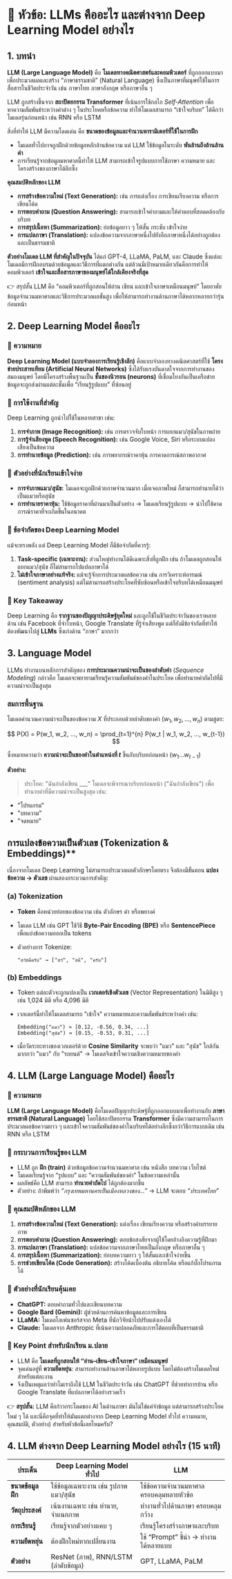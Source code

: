 
# 📘 หัวข้อ: LLMs คืออะไร และต่างจาก Deep Learning Model อย่างไร

 

## 1. บทนำ  

**LLM (Large Language Model)** คือ **โมเดลทางคณิตศาสตร์และคอมพิวเตอร์** ที่ถูกออกแบบมาเพื่อประมวลผลและสร้าง “ภาษาธรรมชาติ” (Natural Language) ซึ่งเป็นภาษาที่มนุษย์ใช้ในการสื่อสารในชีวิตประจำวัน เช่น ภาษาไทย ภาษาอังกฤษ หรือภาษาอื่น ๆ

LLM ถูกสร้างขึ้นจาก **สถาปัตยกรรม Transformer** ที่เน้นการใช้กลไก *Self-Attention* เพื่อหาความสัมพันธ์ระหว่างคำต่าง ๆ ในประโยคหรือข้อความ ทำให้โมเดลสามารถ “เข้าใจบริบท” ได้ดีกว่าโมเดลรุ่นก่อนหน้า เช่น RNN หรือ LSTM

สิ่งที่ทำให้ LLM มีความโดดเด่น คือ **ขนาดของข้อมูลและจำนวนพารามิเตอร์ที่ใช้ในการฝึก**

* โมเดลทั่วไปอาจถูกฝึกด้วยข้อมูลหลักล้านข้อความ แต่ LLM ใช้ข้อมูลในระดับ **พันล้านถึงล้านล้านคำ**
* การเรียนรู้จากข้อมูลมหาศาลนี้ทำให้ LLM สามารถเข้าใจรูปแบบการใช้ภาษา ความหมาย และโครงสร้างของภาษาได้ลึกซึ้ง

**คุณสมบัติหลักของ LLM**

* **การสร้างข้อความใหม่ (Text Generation):** เช่น การแต่งเรื่อง การเขียนเรียงความ หรือการเขียนโค้ด
* **การตอบคำถาม (Question Answering):** สามารถเข้าใจคำถามและให้คำตอบที่สอดคล้องกับบริบท
* **การสรุปเนื้อหา (Summarization):** ย่อข้อมูลยาว ๆ ให้สั้น กระชับ เข้าใจง่าย
* **การแปลภาษา (Translation):** แปลงข้อความจากภาษาหนึ่งไปยังอีกภาษาหนึ่งได้อย่างถูกต้องและเป็นธรรมชาติ

**ตัวอย่างโมเดล LLM ที่สำคัญในปัจจุบัน** ได้แก่ GPT-4, LLaMA, PaLM, และ Claude ซึ่งแต่ละโมเดลมีการฝึกอบรมด้วยข้อมูลและวิธีการที่แตกต่างกัน แต่ล้วนมีเป้าหมายเดียวกันคือการทำให้คอมพิวเตอร์ **เข้าใจและสื่อสารภาษาของมนุษย์ได้ใกล้เคียงจริงที่สุด**


👉 สรุปสั้น 
LLM คือ “คอมพิวเตอร์ที่ถูกสอนให้อ่าน เขียน และเข้าใจภาษาเหมือนมนุษย์” โดยอาศัยข้อมูลจำนวนมหาศาลและวิธีการประมวลผลขั้นสูง เพื่อให้สามารถทำงานด้านภาษาได้หลากหลายกว่ารุ่นก่อนหน้า




## 2. Deep Learning Model คืออะไร  

### 🔹 ความหมาย

**Deep Learning Model (แบบจำลองการเรียนรู้เชิงลึก)** คือแบบจำลองทางคณิตศาสตร์ที่ใช้ **โครงข่ายประสาทเทียม (Artificial Neural Networks)** ซึ่งได้รับแรงบันดาลใจจากการทำงานของสมองมนุษย์ โดยมีโครงสร้างพื้นฐานเป็น **ชั้นของนิวรอน (neurons)** ที่เชื่อมโยงกันเป็นเครือข่าย ข้อมูลจะถูกส่งผ่านแต่ละชั้นเพื่อ “เรียนรู้รูปแบบ” ที่ซ่อนอยู่


### 🔹 การใช้งานที่สำคัญ

Deep Learning ถูกนำไปใช้ในหลายสาขา เช่น:

1. **การจำภาพ (Image Recognition):** เช่น การตรวจจับใบหน้า การแยกแมว/สุนัขในภาพถ่าย
2. **การรู้จำเสียงพูด (Speech Recognition):** เช่น Google Voice, Siri หรือระบบแปลงเสียงเป็นข้อความ
3. **การทำนายข้อมูล (Prediction):** เช่น การพยากรณ์ราคาหุ้น การคาดการณ์สภาพอากาศ


### 🔹 ตัวอย่างที่นักเรียนเข้าใจง่าย

* **การจำภาพแมว/สุนัข:** โมเดลจะถูกฝึกด้วยภาพจำนวนมาก เมื่อเจอภาพใหม่ ก็สามารถทำนายได้ว่าเป็นแมวหรือสุนัข
* **การทำนายราคาหุ้น:** ใช้ข้อมูลราคาที่ผ่านมาเป็นตัวอย่าง → โมเดลเรียนรู้รูปแบบ → นำไปใช้คาดการณ์ราคาที่จะเกิดขึ้นในอนาคต


### 🔹 ข้อจำกัดของ Deep Learning Model

แม้จะทรงพลัง แต่ Deep Learning Model ก็มีข้อจำกัดที่ควรรู้:

1. **Task-specific (เฉพาะงาน):** ส่วนใหญ่ทำงานได้ดีเฉพาะสิ่งที่ถูกฝึก เช่น ถ้าโมเดลถูกสอนให้แยกแมว/สุนัข ก็ไม่สามารถไปแปลภาษาได้
2. **ไม่เข้าใจภาษาอย่างแท้จริง:** แม้จะรู้จักการประมวลผลข้อความ เช่น การวิเคราะห์อารมณ์ (sentiment analysis) แต่ไม่สามารถสร้างประโยคที่ซับซ้อนหรือเข้าใจบริบทได้เหมือนมนุษย์


### 🔹 Key Takeaway 

Deep Learning คือ **รากฐานของปัญญาประดิษฐ์ยุคใหม่** และถูกใช้ในชีวิตประจำวันของเราหลายด้าน เช่น Facebook ที่จำใบหน้า, Google Translate ที่รู้จำเสียงพูด แต่ก็ยังมีข้อจำกัดที่ทำให้ต้องพัฒนาไปสู่ **LLMs** ซึ่งเก่งด้าน “ภาษา” มากกว่า

## 3. Language Model

LLMs ทำงานบนหลักการสำคัญของ **การประมาณความน่าจะเป็นของลำดับคำ** (*Sequence Modeling*) กล่าวคือ โมเดลจะพยายามเรียนรู้ความสัมพันธ์ของคำในประโยค เพื่อทำนายคำถัดไปที่มีความน่าจะเป็นสูงสุด

### **สมการพื้นฐาน**

โมเดลคำนวณความน่าจะเป็นของข้อความ $X$ ที่ประกอบด้วยลำดับของคำ $(w_1, w_2, ..., w_n)$ ตามสูตร:

$$
P(X) = P(w_1, w_2, ..., w_n) = \prod_{t=1}^{n} P(w_t | w_1, w_2, ..., w_{t-1})
$$

ซึ่งหมายความว่า **ความน่าจะเป็นของคำในตำแหน่งที่ $t$** ขึ้นกับบริบทก่อนหน้า $(w_1 ... w_{t-1})$

**ตัวอย่าง:**

> ประโยค: "ฉันกำลังเขียน \_\_\_"
> โมเดลจะพิจารณาบริบทก่อนหน้า ("ฉันกำลังเขียน") เพื่อทำนายคำที่มีความน่าจะเป็นสูงสุด เช่น:

* "โปรแกรม"
* "บทความ"
* "จดหมาย"

## การแปลงข้อความเป็นตัวเลข (Tokenization & Embeddings)**

เนื่องจากโมเดล Deep Learning ไม่สามารถประมวลผลตัวอักษรโดยตรง จึงต้องมีขั้นตอน **แปลงข้อความ → ตัวเลข** ผ่านสองกระบวนการสำคัญ:

### **(a) Tokenization**

* **Token** คือหน่วยย่อยของข้อความ เช่น ตัวอักษร คำ หรือพยางค์
* โมเดล LLM เช่น GPT ใช้วิธี **Byte-Pair Encoding (BPE)** หรือ **SentencePiece** เพื่อแบ่งข้อความออกเป็น tokens
* ตัวอย่างการ Tokenize:

  ```
  "สวัสดีครับ" → ["สวั", "สดี", "ครับ"]
  ```

### **(b) Embeddings**

* Token แต่ละตัวจะถูกแปลงเป็น **เวกเตอร์เชิงตัวเลข** (Vector Representation) ในมิติสูง ๆ เช่น 1,024 มิติ หรือ 4,096 มิติ
* เวกเตอร์นี้ทำให้โมเดลสามารถ "เข้าใจ" ความหมายและความสัมพันธ์ระหว่างคำ เช่น:

  ```
  Embedding("แมว") ≈ [0.12, -0.56, 0.34, ...]
  Embedding("สุนัข") ≈ [0.15, -0.53, 0.31, ...]
  ```
* เมื่อวัดระยะทางของเวกเตอร์ด้วย **Cosine Similarity** จะพบว่า "แมว" และ "สุนัข" ใกล้กันมากกว่า "แมว" กับ "รถยนต์" → โมเดลจึงเข้าใจความเชิงความหมายของคำ


## 4. LLM (Large Language Model) คืออะไร

### 🔹 ความหมาย

**LLM (Large Language Model)** คือโมเดลปัญญาประดิษฐ์ที่ถูกออกแบบมาเพื่อทำงานกับ **ภาษาธรรมชาติ (Natural Language)** โดยใช้สถาปัตยกรรม **Transformer** ซึ่งมีความสามารถในการประมวลผลข้อความยาว ๆ และเข้าใจความสัมพันธ์ของคำในบริบทได้อย่างลึกซึ้งกว่าวิธีการแบบเดิม เช่น RNN หรือ LSTM


### 🔹 กระบวนการเรียนรู้ของ LLM

* LLM ถูก **ฝึก (train)** ด้วยข้อมูลข้อความจำนวนมหาศาล เช่น หนังสือ บทความ เว็บไซต์
* โมเดลเรียนรู้จาก “รูปแบบ” และ “ความสัมพันธ์ของคำ” ในข้อความเหล่านั้น
* ผลลัพธ์คือ LLM สามารถ **ทำนายคำถัดไป** ได้ถูกต้องมากขึ้น
* ตัวอย่าง: ถ้าพิมพ์ว่า *“กรุงเทพมหานครเป็นเมืองหลวงของ…”* → LLM จะตอบ *“ประเทศไทย”*


### 🔹 คุณสมบัติหลักของ LLM

1. **การสร้างข้อความใหม่ (Text Generation):** แต่งเรื่อง เขียนเรียงความ หรือสร้างคำบรรยายภาพ
2. **การตอบคำถาม (Question Answering):** ตอบข้อสงสัยจากผู้ใช้โดยอ้างอิงความรู้ที่ฝึกมา
3. **การแปลภาษา (Translation):** แปลข้อความจากภาษาไทยเป็นอังกฤษ หรือภาษาอื่น ๆ
4. **การสรุปเนื้อหา (Summarization):** ย่อบทความยาว ๆ ให้สั้นและเข้าใจง่ายขึ้น
5. **การช่วยเขียนโค้ด (Code Generation):** สร้างโค้ดเบื้องต้น อธิบายโค้ด หรือแก้บั๊กโปรแกรมได้


### 🔹 ตัวอย่างที่นักเรียนคุ้นเคย

* **ChatGPT:** ตอบคำถามทั่วไปและเขียนบทความ
* **Google Bard (Gemini):** ผู้ช่วยด้านการค้นหาข้อมูลและการเขียน
* **LLaMA:** โมเดลโอเพ่นซอร์สจาก Meta ที่นักวิจัยนำไปปรับแต่งเองได้
* **Claude:** โมเดลจาก Anthropic ที่เน้นความปลอดภัยและการโต้ตอบที่เป็นธรรมชาติ


### 🔹 Key Point สำหรับนักเรียน ม.ปลาย

* LLM คือ **โมเดลที่ถูกสอนให้ “อ่าน–เขียน–เข้าใจภาษา” เหมือนมนุษย์**
* จุดเด่นอยู่ที่ **ความยืดหยุ่น**: สามารถทำงานด้านภาษาได้หลายรูปแบบ โดยไม่ต้องสร้างโมเดลใหม่สำหรับแต่ละงาน
* จึงเป็นเหตุผลว่าทำไมเราถึงใช้ LLM ในชีวิตประจำวัน เช่น ChatGPT ที่ช่วยทำการบ้าน หรือ Google Translate ที่แปลภาษาได้อย่างรวดเร็ว


👉 **สรุปสั้น:**
LLM คือก้าวกระโดดของ AI ในด้านภาษา มันไม่ใช่แค่จำข้อมูล แต่สามารถสร้างประโยคใหม่ ๆ ได้ และนี่คือจุดที่ทำให้มันแตกต่างจาก Deep Learning Model ทั่วไป
ความหมาย, คุณสมบัติ, ตัวอย่าง) สำหรับหัวข้อนี้เลยไหมครับ?


## 4. LLM ต่างจาก Deep Learning Model อย่างไร (15 นาที)

| ประเด็น           | Deep Learning Model ทั่วไป             | LLM                                      |
| ----------------- | -------------------------------------- | ---------------------------------------- |
| **ขนาดข้อมูลฝึก** | ใช้ข้อมูลเฉพาะงาน เช่น รูปภาพแมว/สุนัข | ใช้ข้อความจำนวนมหาศาล ครอบคลุมหลายหัวข้อ |
| **วัตถุประสงค์**  | เน้นงานเฉพาะ เช่น ทำนาย, จำแนกภาพ      | ทำงานทั่วไปด้านภาษา ครอบคลุมกว้าง        |
| **การเรียนรู้**   | เรียนรู้จากตัวอย่างแคบ ๆ               | เรียนรู้โครงสร้างภาษาและบริบท            |
| **ความยืดหยุ่น**  | ต้องฝึกใหม่หากเปลี่ยนงาน               | ใช้ “Prompt” ชี้นำ → ทำงานได้หลายแบบ     |
| **ตัวอย่าง**      | ResNet (ภาพ), RNN/LSTM (ลำดับข้อมูล)   | GPT, LLaMA, PaLM                         |
